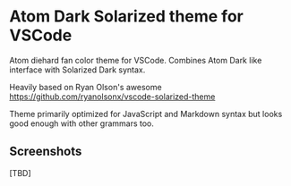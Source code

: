 # Atom Dark Solarized theme for VSCode

Atom diehard fan color theme for VSCode. Combines
Atom Dark like interface with Solarized Dark syntax.

Heavily based on Ryan Olson's awesome https://github.com/ryanolsonx/vscode-solarized-theme

Theme primarily optimized for JavaScript and Markdown syntax but looks good enough
with other grammars too.

## Screenshots
[TBD]




